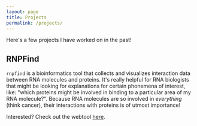 ```yaml
---
layout: page
title: Projects
permalink: /projects/
---
```

Here's a few projects I have worked on in the past!

## RNPFind
`rnpfind` is a bioinformatics tool that collects and visualizes interaction
data between RNA molecules and proteins. It's really helpful for RNA biologists
that might be looking for explanations for certain phonemena of interest, like:
"which proteins might be involved in binding to a particular area of my RNA
molecule?". Because RNA molecules are so involved in _everything_ (think
cancer), their
interactions with proteins is of utmost importance!

Interested? Check out the webtool [here](https://rnpfind.com).
